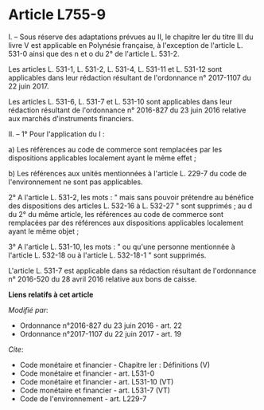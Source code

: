 # Article L755-9

I. – Sous réserve des adaptations prévues au II, le chapitre Ier du titre III du livre V est applicable en Polynésie
française, à l'exception de l'article L. 531-0 ainsi que des n et o du 2° de l'article L. 531-2. 

Les articles L. 531-1, L. 531-2, L. 531-4, L. 531-11 et L. 531-12 sont applicables dans leur rédaction résultant de
l'ordonnance n° 2017-1107 du 22 juin 2017. 

Les articles L. 531-6, L. 531-7 et L. 531-10 sont applicables dans leur rédaction résultant de l'ordonnance n° 2016-827 du 23
juin 2016 relative aux marchés d'instruments financiers. 

II. – 1° Pour l'application du I : 

a) Les références au code de commerce sont remplacées par les dispositions applicables localement ayant le même effet ; 

b) Les références aux unités mentionnées à l'article L. 229-7 du code de l'environnement ne sont pas applicables. 

2° A l'article L. 531-2, les mots : " mais sans pouvoir prétendre au bénéfice des dispositions des articles L. 532-16 à L.
532-27 " sont supprimés ; au d du 2° du même article, les références au code de commerce sont remplacées par des références
aux dispositions applicables localement ayant le même objet ; 

3° A l'article L. 531-10, les mots : " ou qu'une personne mentionnée à l'article L. 532-18 ou à l'article L. 532-18-1 " sont
supprimés. 

L'article L. 531-7 est applicable dans sa rédaction résultant de l'ordonnance n° 2016-520 du 28 avril 2016 relative aux bons
de caisse.

**Liens relatifs à cet article**

_Modifié par_:

  - Ordonnance n°2016-827 du 23 juin 2016 - art. 22
  - Ordonnance n°2017-1107 du 22 juin 2017 - art. 19

_Cite_:

  - Code monétaire et financier -  Chapitre Ier : Définitions (V)
  - Code monétaire et financier - art. L531-0
  - Code monétaire et financier - art. L531-10 (VT)
  - Code monétaire et financier - art. L531-7 (VT)
  - Code de l'environnement - art. L229-7
